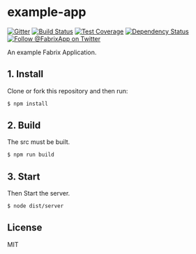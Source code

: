 # example-app

[![Gitter][gitter-image]][gitter-url]
[![Build Status][ci-image]][ci-url]
[![Test Coverage][coverage-image]][coverage-url]
[![Dependency Status][daviddm-image]][daviddm-url]
[![Follow @FabrixApp on Twitter][twitter-image]][twitter-url]

An example Fabrix Application.

## 1. Install
Clone or fork this repository and then run:
```sh
$ npm install
```

## 2. Build
The src must be built.
```sh
$ npm run build
```

## 3. Start
Then Start the server.
```sh
$ node dist/server
```

## License
MIT

[ci-image]: https://img.shields.io/circleci/project/github/fabrix-app/example-app/master.svg
[ci-url]: https://circleci.com/gh/fabrix-app/example-app/tree/master
[daviddm-image]: http://img.shields.io/david/fabrix-app/example-app.svg?style=flat-square
[daviddm-url]: https://david-dm.org/fabrix-app/example-app
[gitter-image]: http://img.shields.io/badge/+%20GITTER-JOIN%20CHAT%20%E2%86%92-1DCE73.svg?style=flat-square
[gitter-url]: https://gitter.im/fabrix-app/fabrix
[twitter-image]: https://img.shields.io/twitter/follow/FabrixApp.svg?style=social
[twitter-url]: https://twitter.com/FabrixApp
[coverage-image]: https://img.shields.io/codeclimate/coverage/github/fabrix-app/example-app.svg?style=flat-square
[coverage-url]: https://codeclimate.com/github/fabrix-app/example-app/coverage
